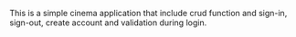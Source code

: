 This is a simple cinema application that include crud function and sign-in, sign-out, create account and validation during login.
